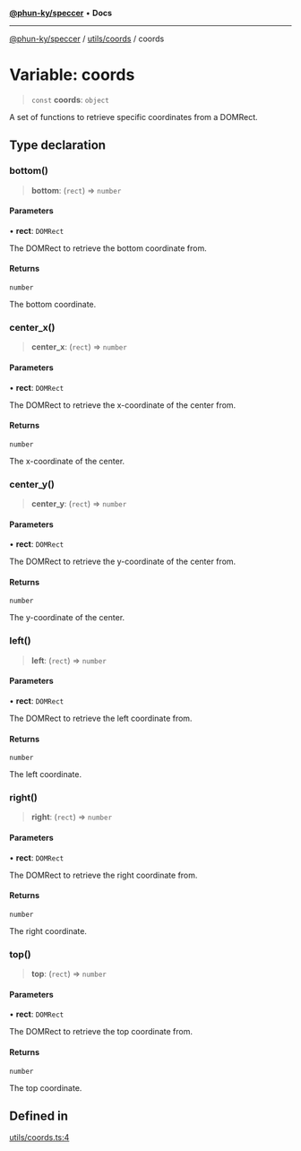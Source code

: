 [**@phun-ky/speccer**](../../../README.md) • **Docs**

***

[@phun-ky/speccer](../../../README.md) / [utils/coords](../README.md) / coords

# Variable: coords

> `const` **coords**: `object`

A set of functions to retrieve specific coordinates from a DOMRect.

## Type declaration

### bottom()

> **bottom**: (`rect`) => `number`

#### Parameters

• **rect**: `DOMRect`

The DOMRect to retrieve the bottom coordinate from.

#### Returns

`number`

The bottom coordinate.

### center\_x()

> **center\_x**: (`rect`) => `number`

#### Parameters

• **rect**: `DOMRect`

The DOMRect to retrieve the x-coordinate of the center from.

#### Returns

`number`

The x-coordinate of the center.

### center\_y()

> **center\_y**: (`rect`) => `number`

#### Parameters

• **rect**: `DOMRect`

The DOMRect to retrieve the y-coordinate of the center from.

#### Returns

`number`

The y-coordinate of the center.

### left()

> **left**: (`rect`) => `number`

#### Parameters

• **rect**: `DOMRect`

The DOMRect to retrieve the left coordinate from.

#### Returns

`number`

The left coordinate.

### right()

> **right**: (`rect`) => `number`

#### Parameters

• **rect**: `DOMRect`

The DOMRect to retrieve the right coordinate from.

#### Returns

`number`

The right coordinate.

### top()

> **top**: (`rect`) => `number`

#### Parameters

• **rect**: `DOMRect`

The DOMRect to retrieve the top coordinate from.

#### Returns

`number`

The top coordinate.

## Defined in

[utils/coords.ts:4](https://github.com/phun-ky/speccer/blob/main/src/utils/coords.ts#L4)
